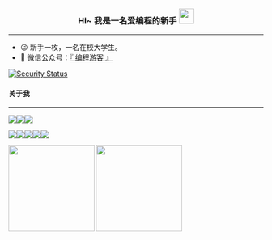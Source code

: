 <h3 align='center'>Hi~ 我是一名爱编程的新手  <img src="https://raw.githubusercontent.com/MartinHeinz/MartinHeinz/master/wave.gif" width="30px"></h3>
<hr/>



- 😉 新手一枚，一名在校大学生。
- 💬 微信公众号：<a href="./img/微信公众号.png" target="_blank">『 编程游客 』</a>

[![Security Status](https://www.murphysec.com/platform3/v3/badge/1610448892957601792.svg?t=1)](https://www.murphysec.com/accept?code=03c88fca1ad0c22dcb19f8b908880791&type=1&from=2&t=2)

<h4>关于我</h4>

<hr/>

<a href="./img/微信公众号.png"><img src="https://img.shields.io/badge/公众号-编程游客-green?style=flat&logo=WeChat&logoColor=white&color=2bbc8a"  /></a><a href="https://gitee.com/fuyim"><img src="https://img.shields.io/badge/开源-gitee-green?style=flat&logo=Gitee&logoColor=white&color=2bbc8a"  /></a><a href="https://github.com/fuyim"><img src="https://img.shields.io/badge/开源-github-green?style=flat&logo=GitHub&logoColor=white&color=2bbc8a"  /></a>

<img src="https://img.shields.io/badge/code-java-green?style=flat&logoColor=white&color=2bbc8a"  /><img src="https://img.shields.io/badge/code-js-green?style=flat&logo=javascript&logoColor=white&color=2bbc8a"  /><img src="https://img.shields.io/badge/Code-Vue-informational?style=flat&logo=vue.js&logoColor=white&color=2bbc8a"  /><img src="https://img.shields.io/badge/Editor-IntelliJ_IDEA-informational?style=flat&logo=intellij-idea&logoColor=white&color=2bbc8a"  /><img src="https://img.shields.io/badge/Editor-IntelliJ_WebStorm-informational?style=flat&logo=WebStorm&logoColor=white&color=2bbc8a"  />

<img align="left" height="170px" src="https://github-readme-stats.vercel.app/api?username=fuyim&theme=moltack&show_icons=true&locale=cn&bg_color=0,c0c0aa,1fddff,4CA1AF" /><img align="left" height="170px" src="https://github-readme-stats.vercel.app/api/top-langs/?username=fuyim&hide_border=true&bg_color=0,c0c0aa,1cefff&locale=cn" />









